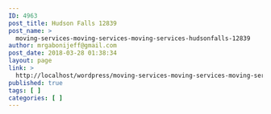 ```yaml
---
ID: 4963
post_title: Hudson Falls 12839
post_name: >
  moving-services-moving-services-moving-services-hudsonfalls-12839
author: mrgabonijeff@gmail.com
post_date: 2018-03-28 01:38:34
layout: page
link: >
  http://localhost/wordpress/moving-services-moving-services-moving-services-hudsonfalls-12839/
published: true
tags: [ ]
categories: [ ]
---
```

